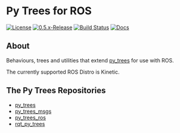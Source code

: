 # Py Trees for ROS

[![License][license-image]][license]
[![0.5.x-Release][0.5.x-release-image]][0.5.x-releases]
[![Build Status][build-status-image]][build-status]
[![Docs][docs-image]][docs]

[license-image]: https://img.shields.io/badge/License-BSD%203--Clause-orange.svg?style=plastic
[license]: LICENSE

[0.5.x-release-image]: http://img.shields.io/badge/release-0.5.x-blue.svg?style=plastic
[0.5.x-releases]: https://github.com/stonier/py_trees_ros/tree/release/0.5-kinetic

[build-status-image]: http://build.ros.org/job/Kbin_uX64__py_trees_ros__ubuntu_xenial_amd64__binary/badge/icon
[build-status]: http://build.ros.org/job/Kbin_uX64__py_trees_ros__ubuntu_xenial_amd64__binary

[docs-image]: https://img.shields.io/badge/docs-devel-brightgreen.svg?style=plastic
[docs]: https://stonier.github.io/py_trees_ros/

## About

Behaviours, trees and utilities that extend [py_trees](https://github.com/stonier/py_trees) for use
with ROS.

The currently supported ROS Distro is Kinetic.

## The Py Trees Repositories

* [py_trees](https://github.com/stonier/py_trees)
* [py_trees_msgs](https://github.com/stonier/py_trees_msgs)
* [py_trees_ros](https://github.com/stonier/py_trees_ros)
* [rqt_py_trees](https://github.com/stonier/rqt_py_trees)

